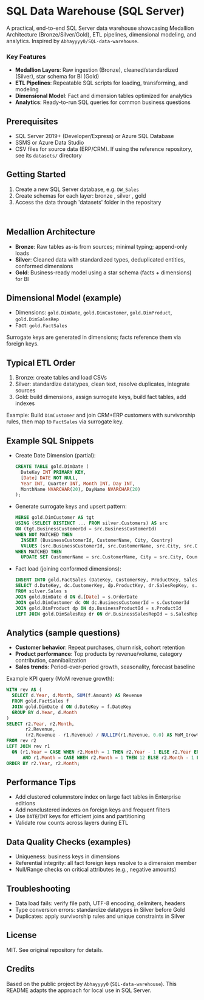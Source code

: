# SQL Data Warehouse (SQL Server)

A practical, end-to-end SQL Server data warehouse showcasing Medallion Architecture (Bronze/Silver/Gold), ETL pipelines, dimensional modeling, and analytics. Inspired by `Abhayyyy0/SQL-data-warehouse`.

### Key Features
- **Medallion Layers**: Raw ingestion (Bronze), cleaned/standardized (Silver), star schema for BI (Gold)
- **ETL Pipelines**: Repeatable SQL scripts for loading, transforming, and modeling
- **Dimensional Model**: Fact and dimension tables optimized for analytics
- **Analytics**: Ready-to-run SQL queries for common business questions

## Prerequisites
- SQL Server 2019+ (Developer/Express) or Azure SQL Database
- SSMS or Azure Data Studio
- CSV files for source data (ERP/CRM). If using the reference repository, see its `datasets/` directory

## Getting Started
1. Create a new SQL Server database, e.g. `DW_Sales`
2. Create schemas for each layer: bronze , silver , gold 
3. Access the data through 'datasets' folder in the repositary
   ```sqlRD


## Medallion Architecture
- **Bronze**: Raw tables as-is from sources; minimal typing; append-only loads
- **Silver**: Cleaned data with standardized types, deduplicated entities, conformed dimensions
- **Gold**: Business-ready model using a star schema (facts + dimensions) for BI

## Dimensional Model (example)
- Dimensions: `gold.DimDate`, `gold.DimCustomer`, `gold.DimProduct`, `gold.DimSalesRep`
- Fact: `gold.FactSales`

Surrogate keys are generated in dimensions; facts reference them via foreign keys.

## Typical ETL Order
1. Bronze: create tables and load CSVs
2. Silver: standardize datatypes, clean text, resolve duplicates, integrate sources
3. Gold: build dimensions, assign surrogate keys, build fact tables, add indexes

Example: Build `DimCustomer` and join CRM+ERP customers with survivorship rules, then map to `FactSales` via surrogate key.

## Example SQL Snippets
- Create Date Dimension (partial):
  ```sql
  CREATE TABLE gold.DimDate (
    DateKey INT PRIMARY KEY,
    [Date] DATE NOT NULL,
    Year INT, Quarter INT, Month INT, Day INT,
    MonthName NVARCHAR(20), DayName NVARCHAR(20)
  );
  ```
- Generate surrogate keys and upsert pattern:
  ```sql
  MERGE gold.DimCustomer AS tgt
  USING (SELECT DISTINCT ... FROM silver.Customers) AS src
  ON (tgt.BusinessCustomerId = src.BusinessCustomerId)
  WHEN NOT MATCHED THEN
    INSERT (BusinessCustomerId, CustomerName, City, Country)
    VALUES (src.BusinessCustomerId, src.CustomerName, src.City, src.Country)
  WHEN MATCHED THEN
    UPDATE SET CustomerName = src.CustomerName, City = src.City, Country = src.Country;
  ```
- Fact load (joining conformed dimensions):
  ```sql
  INSERT INTO gold.FactSales (DateKey, CustomerKey, ProductKey, SalesRepKey, Quantity, Amount)
  SELECT d.DateKey, dc.CustomerKey, dp.ProductKey, dr.SalesRepKey, s.Quantity, s.Amount
  FROM silver.Sales s
  JOIN gold.DimDate d ON d.[Date] = s.OrderDate
  JOIN gold.DimCustomer dc ON dc.BusinessCustomerId = s.CustomerId
  JOIN gold.DimProduct dp ON dp.BusinessProductId = s.ProductId
  LEFT JOIN gold.DimSalesRep dr ON dr.BusinessSalesRepId = s.SalesRepId;
  ```

## Analytics (sample questions)
- **Customer behavior**: Repeat purchases, churn risk, cohort retention
- **Product performance**: Top products by revenue/volume, category contribution, cannibalization
- **Sales trends**: Period-over-period growth, seasonality, forecast baseline

Example KPI query (MoM revenue growth):
```sql
WITH rev AS (
  SELECT d.Year, d.Month, SUM(f.Amount) AS Revenue
  FROM gold.FactSales f
  JOIN gold.DimDate d ON d.DateKey = f.DateKey
  GROUP BY d.Year, d.Month
)
SELECT r2.Year, r2.Month,
       r2.Revenue,
       (r2.Revenue - r1.Revenue) / NULLIF(r1.Revenue, 0.0) AS MoM_Growth
FROM rev r2
LEFT JOIN rev r1
  ON (r1.Year = CASE WHEN r2.Month = 1 THEN r2.Year - 1 ELSE r2.Year END
      AND r1.Month = CASE WHEN r2.Month = 1 THEN 12 ELSE r2.Month - 1 END)
ORDER BY r2.Year, r2.Month;
```

## Performance Tips
- Add clustered columnstore index on large fact tables in Enterprise editions
- Add nonclustered indexes on foreign keys and frequent filters
- Use `DATE`/`INT` keys for efficient joins and partitioning
- Validate row counts across layers during ETL

## Data Quality Checks (examples)
- Uniqueness: business keys in dimensions
- Referential integrity: all fact foreign keys resolve to a dimension member
- Null/Range checks on critical attributes (e.g., negative amounts)

## Troubleshooting
- Data load fails: verify file path, UTF-8 encoding, delimiters, headers
- Type conversion errors: standardize datatypes in Silver before Gold
- Duplicates: apply survivorship rules and unique constraints in Silver

## License
MIT. See original repository for details.

## Credits
Based on the public project by `Abhayyyy0` (`SQL-data-warehouse`). This README adapts the approach for local use in SQL Server.
